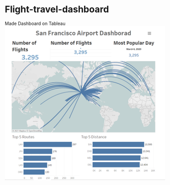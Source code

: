 # Flight-travel-dashboard

Made Dashboard on Tableau
![image](https://raw.githubusercontent.com/ayshagrwl/Flight-travel-dashboard/main/image.png)


